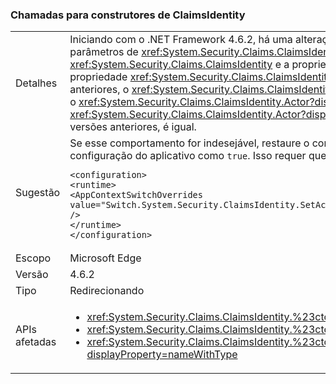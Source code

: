 ### <a name="calls-to-claimsidentity-constructors"></a>Chamadas para construtores de ClaimsIdentity

|   |   |
|---|---|
|Detalhes|Iniciando com o .NET Framework 4.6.2, há uma alteração em como <xref:System.Security.Claims.ClaimsIdentity> construtores com um <xref:System.Security.Principal.IIdentity?displayProperty=name> conjunto de parâmetros de <xref:System.Security.Claims.ClaimsIdentity.Actor?displayProperty=name> propriedade. Se o argumento <xref:System.Security.Principal.IIdentity?displayProperty=name> for um objeto <xref:System.Security.Claims.ClaimsIdentity> e a propriedade <xref:System.Security.Claims.ClaimsIdentity.Actor?displayProperty=name> desse objeto <xref:System.Security.Claims.ClaimsIdentity> não for <code>null</code>, a propriedade <xref:System.Security.Claims.ClaimsIdentity.Actor?displayProperty=name> será anexada usando o método <xref:System.Security.Claims.ClaimsIdentity.Clone>. No Framework 4.6.1 e versões anteriores, o <xref:System.Security.Claims.ClaimsIdentity.Actor?displayProperty=name> propriedade for anexada como uma referência existente. Devido a essa alteração, iniciando com o .NET Framework 4.6.2, o <xref:System.Security.Claims.ClaimsIdentity.Actor?displayProperty=name> propriedade do novo <xref:System.Security.Claims.ClaimsIdentity> objeto não é igual de <xref:System.Security.Claims.ClaimsIdentity.Actor?displayProperty=name> propriedade do construtor de <xref:System.Security.Principal.IIdentity?displayProperty=name> argumento. O .NET Framework 4.6.1 e versões anteriores, é igual.|
|Sugestão|Se esse comportamento for indesejável, restaure o comportamento anterior definindo a opção <code>Switch.System.Security.ClaimsIdentity.SetActorAsReferenceWhenCopyingClaimsIdentity</code> no arquivo de configuração do aplicativo como <code>true</code>. Isso requer que você adicione o seguinte para o <code>&lt;runtime&gt;</code> seção do arquivo Web. config:<pre><code class="language-xml">&lt;configuration&gt;&#13;&#10;&lt;runtime&gt;&#13;&#10;&lt;AppContextSwitchOverrides value=&quot;Switch.System.Security.ClaimsIdentity.SetActorAsReferenceWhenCopyingClaimsIdentity=true&quot; /&gt;&#13;&#10;&lt;/runtime&gt;&#13;&#10;&lt;/configuration&gt;&#13;&#10;</code></pre>|
|Escopo|Microsoft Edge|
|Versão|4.6.2|
|Tipo|Redirecionando|
|APIs afetadas|<ul><li><xref:System.Security.Claims.ClaimsIdentity.%23ctor(System.Security.Principal.IIdentity)?displayProperty=nameWithType></li><li><xref:System.Security.Claims.ClaimsIdentity.%23ctor(System.Security.Principal.IIdentity,System.Collections.Generic.IEnumerable{System.Security.Claims.Claim})?displayProperty=nameWithType></li><li><xref:System.Security.Claims.ClaimsIdentity.%23ctor(System.Security.Principal.IIdentity,System.Collections.Generic.IEnumerable{System.Security.Claims.Claim},System.String,System.String,System.String)?displayProperty=nameWithType></li></ul>|

